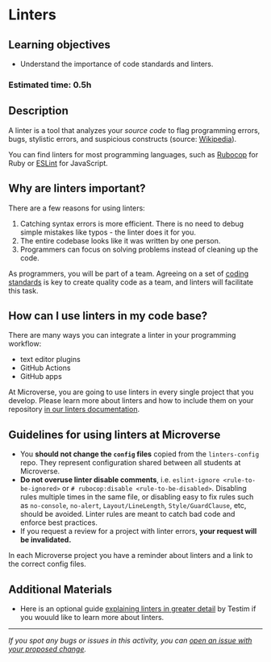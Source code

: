 # Linters

## Learning objectives
- Understand the importance of code standards and linters.

### Estimated time: 0.5h

## Description

A linter is a tool that analyzes your *source code* to flag programming errors, bugs, stylistic errors, and suspicious constructs (source: [Wikipedia](https://en.wikipedia.org/wiki/Lint_(software))).

You can find linters for most programming languages, such as [Rubocop](https://www.rubocop.org/) for Ruby or [ESLint](https://eslint.org/) for JavaScript.

## Why are linters important?

There are a few reasons for using linters:

1. Catching syntax errors is more efficient. There is no need to debug simple mistakes like typos - the linter does it for you.
2. The entire codebase looks like it was written by one person.
3. Programmers can focus on solving problems instead of cleaning up the code.

As programmers, you will be part of a team. Agreeing on a set of [coding standards](https://en.wikipedia.org/wiki/Extreme_programming_practices#Coding_standard) is key to create quality code as a team, and linters will facilitate this task.


## How can I use linters in my code base?

There are many ways you can integrate a linter in your programming workflow:

- text editor plugins
- GitHub Actions
- GitHub apps


At Microverse, you are going to use linters in every single project that you develop. Please learn more about linters and how to include them on your repository [in our linters documentation](https://github.com/microverseinc/linters-config).

## Guidelines for using linters at Microverse

- You **should not change the `config` files** copied from the `linters-config` repo. They represent configuration shared between all students at Microverse.
- **Do not overuse linter disable comments**, i.e. `eslint-ignore <rule-to-be-ignored>` or `# rubocop:disable <rule-to-be-disabled>`. Disabling rules multiple times in the same file, or disabling easy to fix rules such as `no-console`, `no-alert`, `Layout/LineLength`, `Style/GuardClause`, etc, should be avoided. Linter rules are meant to catch bad code and enforce best practices.
- If you request a review for a project with linter errors, **your request will be invalidated.**

In each Microverse project you have a reminder about linters and a link to the correct config files.

## Additional Materials
- Here is an optional guide [explaining linters in greater detail](https://www.testim.io/blog/what-is-a-linter-heres-a-definition-and-quick-start-guide/) by Testim if you wouuld like to learn more about linters.

------

_If you spot any bugs or issues in this activity, you can [open an issue with your proposed change](https://github.com/microverseinc/curriculum-transversal-skills/blob/main/git-github/articles/open_issue.md)._